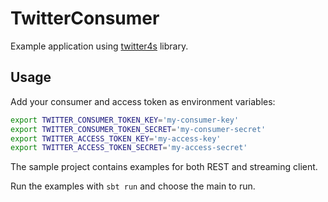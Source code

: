# TwitterConsumer
Example application using [twitter4s](https://github.com/DanielaSfregola/twitter4s) library.


## Usage
Add your consumer and access token as environment variables:

```bash
export TWITTER_CONSUMER_TOKEN_KEY='my-consumer-key'
export TWITTER_CONSUMER_TOKEN_SECRET='my-consumer-secret'
export TWITTER_ACCESS_TOKEN_KEY='my-access-key'
export TWITTER_ACCESS_TOKEN_SECRET='my-access-secret'
```

The sample project contains examples for both REST and streaming client. 

Run the examples with ```sbt run``` and choose the main to run.


